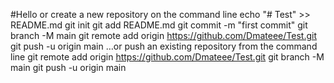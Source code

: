 #Hello
or create a new repository on the command line
echo "# Test" >> README.md
git init
git add README.md
git commit -m "first commit"
git branch -M main
git remote add origin https://github.com/Dmateee/Test.git
git push -u origin main
…or push an existing repository from the command line
git remote add origin https://github.com/Dmateee/Test.git
git branch -M main
git push -u origin main